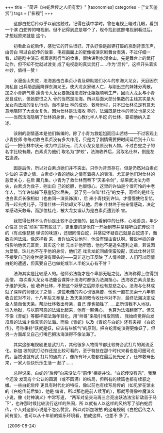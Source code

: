 +++
title = "简评《白蛇后传之人间有爱》"
[taxonomies]
categories = ["文艺鉴赏"]
tags = ["影视"]
+++
<!-- # 简评《白蛇后传之人间有爱》 -->
<!--LINK: 2006-09-23 23:15:26 http://lymslive.blog.163.com/blog/static/84291752006823111526240/ -->

　　这部白蛇后传似乎以前接触过，记得在读中学时，曾在电视上瞄过几眼，看到一个演
白蛇传的电视剧，但不记得到底是哪个了，现今找到这部电视剧看过后，才想起原来就是
这个。

　　初看此白蛇后传，感觉它的开头很好。开头好像是敲锣打鼓的京剧背景乐声，由旁白
带过白蛇传的故事，电视画面上的挺像搬演京剧舞台表演，不过仔细一看，却是剧中演员
梳着京剧行当的妆束，很快讲到水漫金山，先是舞台上的武打动作，但不知不觉就过渡变
成了电视剧的真实武打……作为“后传”，这样开头着实神妙，值得一赞！
<!-- more -->

　　水漫金山失败，法海追击白素贞小青及帮助她们水斗的东海大龙女，天庭因东海私自
出兵助战而降罪东海龙王，使大龙女家破人亡，与刚出生的妹妹分离散，加之小青脾气爆
躁责令大龙女要抵挡法海好让姐姐顺利生产，因而大龙女与小青反目成仇，但她更恨之入
骨的当然是法海。所以后面大部分集数的主线其实是大龙女向法海的复仇行动，而不是仕
林的成长、救母历程，只不过仕林总是有意无意地阻碍了大龙女复仇，因为仕林是法海收
养的，法海既是仕林的师父也是义父——当然法海隐瞒了仕林的身世，他一心教化半人半蛇
的仕林，要把他纳入正途。

　　该剧的剧情基本是他们新编的，除了小青为救姐姐而回山苦练——不过客观上小青投师
修练对救白素贞没有多大作用，只是为了剧情需要把时间延后到十八年后——把仕林中状元
改为中武状元，而大小龙女是原没有人物。不过白蛇之子的名字比较有趣，白素贞为他们
取名为“梦蛟”，法海收养后，另取名仕林，倒是左右逢源。

　　因是后传，所以对白素贞她们并不突出，只作为背景存在。但是仍然对白素贞许仙的
夫妻之情、白素贞小青的姐妹之情有着感人的表演。尤其是他们对仕林的慈爱关心，在后
面几集，小青为了救仕林而吞下“天条令剑”，结果武功法力尽失，白素贞为救子，剜出自
己的蛇胆，也很惊心。这里的许仙是个很可怜的中老年人，当年许仙摔下悬崖记忆尽失，
娶了另一位叫“桂花”的女子，奇怪的是桂花也白素贞长像相似（也由同一演员饰演），后
来小青找到许仙，才慢慢使他复忆，再一起去找儿子，可惜仕林一开始却又不认他。后来
仕林终于被亲情感动，决定孝感动天救母，而那位桂花，被大龙女误认为是白素贞遭到杀
害。

　　我觉得仕林不认许仙是比较不合逻辑的，因为看剧中的仕林，心地善良，年少心性贪
玩说“顽劣”实有些过了，更重要的是他在一开始到市井茶楼听白蛇传说书的（有点像琵琶
弹词的味道），还很同情白蛇，并感应怀疑自己就是白蛇遗子，而数次问法海。像这样看
来，当许仙来认他时，他没有理由否认啊。若说半妖的身份影响他状元富贵，其实这个状
元本非他所愿，他也不是追名逐利之辈，若说因为爱情，珠儿也不在乎他的身份，他们还
戏言龙蛇同族倒蛮般配，因此仕林讨厌不接受自己的身世是没有厘头的——莫非这也正反映
了人情冷暖，人们可以同情白蛇的遭遇，但真要自己也做蛇或半人半蛇又心有不甘？

　　法海其实是比较感人的。他师弟法能才是个卑鄙无耻之徒，法海称得上位得到高僧，
每次看大龙女与法能合谋算计法海时都很为法海担心。法海收白素贞是出于维护天条，他
收养仕林，不把这个妖孽之后除杀也有慈悲之心。法海与仕林成就了深厚的师徒父子之情
，这位老僧的内心也很痛苦，他也一直在思索十八年前收白蛇对不对，十八年后又奉皇上
及天条的敕令收仕林对不对，最终法海决定成全人情而舍天条，帮助仕林救出母亲，自己
却也牺牲了……正所谓我不入地狱，谁入地狱，与以前可恶的法海比起来，他有一颗佛心，
也算为法海翻案了。但又不像《青蛇》等那样把法海年轻化，用“帅哥”来吸引博取同情，
我始终觉得白发须眉的法海才像真实的法海。而像《青蛇》以及《青蛇与白蛇》还有央视
《白蛇传》，号称秉持“妖就是妖，应该有些妖气”的原则，把白蛇青蛇演得更像妖了，但
另一方面却又自己打嘴巴把法海演得不像法海了。

　　其实这部电视剧更是武打片，其他很多人物情节都比较符合武打片的潮流乏化。新加
坡的武打动作还是比较可看的，至于特技在那个时代来看也是可圈可点的。当然也就有武
打片的通病了，像所有坏人物都在最后死光光了，仕林救母出来，一家人快快乐乐生活一
起了……

　　总得说来，白蛇的“后传”向来没法与“前传”相提并论。“白蛇传没有完”，我至今还没
发现有个公认的圆满（或不圆满）的结局，但所有的续篇也都有续貂之嫌。一些白蛇后传
更具有时代化的特征，像以前也有续写后传的（如见梦花馆主的《白蛇传前后集》，他是
编者，所以那也是前人续写的），那就写得像神魔演义小说，像《封神演义》中常写道，
“两军对垒交马再三合亮出妖法法宝斩敌首于马下”，也许那时候比较流行这样的热闹，所
以就有人以这样的风格写了部白蛇后传，个人对这部小说是不怎么赞赏。所以对新加坡拍
的这电视剧《白蛇后传之人间有爱》，也可以从十年前的娱乐环境看，拍成这样，也差不
多了。

（2006-08-24）

